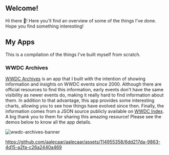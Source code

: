 ## Welcome!
Hi there 👋! Here you'll find an overview of some of the things I've done. Hope you find something interesting!

## My Apps
This is a compilation of the things I've built myself from scratch.

### WWDC Archives
[WWDC Archives](https://github.com/aalecaar/wwdc-archives) is an app that I built with the intention of showing information and insights on WWDC events since 2000. Although there are official resources to find this information, early events don't have the same visibility as newer events do, making it really hard to find information about them. In addition to that advantage, this app provides some interesting charts, allowing you to see how things have evolved since then. Finally, the information comes from a JSON source publicly available on [WWDC Index](https://nonstrict.eu/wwdcindex/). A big thank you to them for sharing this amazing resource! Please see the demos below to know all the app details.

![wwdc-archives-banner](https://github.com/aalecaar/aalecaar/assets/114955358/b7e5c1e1-b1c3-476d-849e-1b0085060cda)

https://github.com/aalecaar/aalecaar/assets/114955358/6dd217da-9863-4d15-a2fa-c26a2440a469

